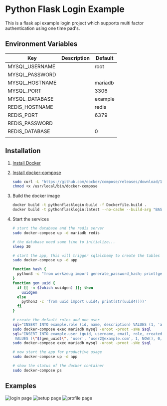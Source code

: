 # Python Flask Login Example
This is a flask api example login project which supports multi factor authentication using one time pad's.


## Environment Variables
| Key                   | Description                                | Default              |
|-----------------------|--------------------------------------------|----------------------|
| MYSQL_USERNAME        |                                            | root                 |
| MYSQL_PASSWORD        |                                            |                      |
| MYSQL_HOSTNAME        |                                            | mariadb              |
| MYSQL_PORT            |                                            | 3306                 |
| MYSQL_DATABASE        |                                            | example              |
| REDIS_HOSTNAME        |                                            | redis                |
| REDIS_PORT            |                                            | 6379                 |
| REDIS_PASSWORD        |                                            |                      |
| REDIS_DATABASE        |                                            | 0                    |
|                       |                                            |                      ||

## Installation
1. [Install Docker](https://docs.docker.com/install/)

2. [Install docker-compose](https://docs.docker.com/compose/install/)
    ```bash
    sudo curl -L "https://github.com/docker/compose/releases/download/1.26.1/docker-compose-$(uname -s)-$(uname -m)" -o /usr/local/bin/docker-compose
    chmod +x /usr/local/bin/docker-compose
    ```

3. Build the docker image
   ```bash
   docker build -t pythonflasklogin:build -f Dockerfile.build .
   docker build -t pythonflasklogin:latest --no-cache --build-arg "BASE_IMG=pythonflasklogin:build" .
   ```

4. Start the services
   ```bash
   # start the database and the redis server
   sudo docker-compose up -d mariadb redis
   
   # the database need some time to initialize... 
   sleep 30
   
   # start the app, this will trigger sqlalchemy to create the tables in the database, afterwards the container is being stopped.
   sudo docker-compose up -d app
   
   function hash {
     python3 -c "from werkzeug import generate_password_hash; print(generate_password_hash(\"$1\"))"
   }
   function gen_uuid {
     if [[ -n $(which uuidgen) ]]; then
       uuidgen
     else
       python3 -c 'from uuid import uuid4; print(str(uuid4()))'
     fi
   }
   
   # create the default roles and one user
   sql="INSERT INTO example.role (id, name, description) VALUES (1, 'admin', 'Admin'), (2, 'user', 'User');"
   sudo docker-compose exec mariadb mysql -uroot -proot -sNe $sql
   sql="INSERT INTO example.user (guid, username, email, role, created, 2fa_enabled, password) \
    VALUES (\"$(gen_uuid)\", 'user', 'user2@example.com', 1, NOW(), 0, \"$(hash 'example')\");"
   sudo docker-compose exec mariadb mysql -uroot -proot -sNe $sql

   # now start the app for productive usage
   sudo docker-compose up -d app
   
   # show the status of the docker container
   sudo docker-compose ps
   ```
   
## Examples
![login page](../media/login.png?raw=true)
![setup page](../media/setup.png?raw=true)
![profile page](../media/profile.png?raw=true)